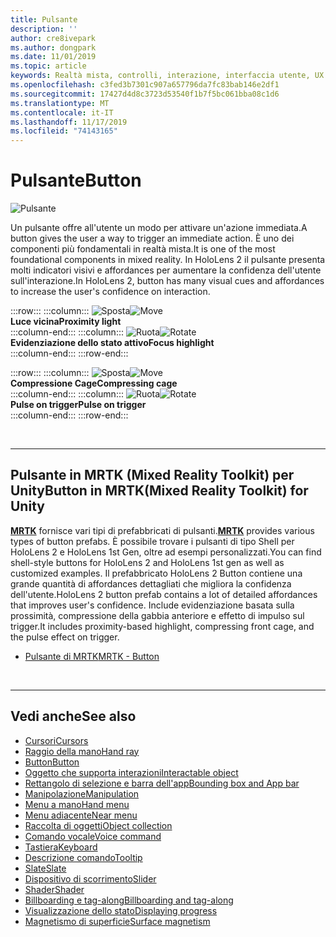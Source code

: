 ```yaml
---
title: Pulsante
description: ''
author: cre8ivepark
ms.author: dongpark
ms.date: 11/01/2019
ms.topic: article
keywords: Realtà mista, controlli, interazione, interfaccia utente, UX
ms.openlocfilehash: c3fed3b7301c907a657796da7fc83bab146e2df1
ms.sourcegitcommit: 17427d4d8c3723d53540f1b7f5bc061bba08c1d6
ms.translationtype: MT
ms.contentlocale: it-IT
ms.lasthandoff: 11/17/2019
ms.locfileid: "74143165"
---
```

# <a name="button"></a><span data-ttu-id="25279-103">Pulsante</span><span class="sxs-lookup"><span data-stu-id="25279-103">Button</span></span>

![Pulsante](images/UX/UX_Hero_Button.jpg)

<span data-ttu-id="25279-105">Un pulsante offre all'utente un modo per attivare un'azione immediata.</span><span class="sxs-lookup"><span data-stu-id="25279-105">A button gives the user a way to trigger an immediate action.</span></span> <span data-ttu-id="25279-106">È uno dei componenti più fondamentali in realtà mista.</span><span class="sxs-lookup"><span data-stu-id="25279-106">It is one of the most foundational components in mixed reality.</span></span> <span data-ttu-id="25279-107">In HoloLens 2 il pulsante presenta molti indicatori visivi e affordances per aumentare la confidenza dell'utente sull'interazione.</span><span class="sxs-lookup"><span data-stu-id="25279-107">In HoloLens 2, button has many visual cues and affordances to increase the user's confidence on interaction.</span></span> 


:::row:::
    :::column:::
       <span data-ttu-id="25279-108">![Sposta](images/UX/UX_Button_Affordance_ProximityLight.jpg)</span><span class="sxs-lookup"><span data-stu-id="25279-108">![Move](images/UX/UX_Button_Affordance_ProximityLight.jpg)</span></span><br>
       <span data-ttu-id="25279-109">**Luce vicina**</span><span class="sxs-lookup"><span data-stu-id="25279-109">**Proximity light**</span></span><br>
    :::column-end:::
    :::column:::
       <span data-ttu-id="25279-110">![Ruota](images/UX/UX_Button_Affordance_FocusHighlight.jpg)</span><span class="sxs-lookup"><span data-stu-id="25279-110">![Rotate](images/UX/UX_Button_Affordance_FocusHighlight.jpg)</span></span><br>
        <span data-ttu-id="25279-111">**Evidenziazione dello stato attivo**</span><span class="sxs-lookup"><span data-stu-id="25279-111">**Focus highlight**</span></span><br>
    :::column-end:::
:::row-end:::

:::row:::
    :::column:::
       <span data-ttu-id="25279-112">![Sposta](images/UX/UX_Button_Affordance_Compression.jpg)</span><span class="sxs-lookup"><span data-stu-id="25279-112">![Move](images/UX/UX_Button_Affordance_Compression.jpg)</span></span><br>
       <span data-ttu-id="25279-113">**Compressione Cage**</span><span class="sxs-lookup"><span data-stu-id="25279-113">**Compressing cage**</span></span><br>
    :::column-end:::
    :::column:::
       <span data-ttu-id="25279-114">![Ruota](images/UX/UX_Button_Affordance_Pulse.jpg)</span><span class="sxs-lookup"><span data-stu-id="25279-114">![Rotate](images/UX/UX_Button_Affordance_Pulse.jpg)</span></span><br>
        <span data-ttu-id="25279-115">**Pulse on trigger**</span><span class="sxs-lookup"><span data-stu-id="25279-115">**Pulse on trigger**</span></span><br>
    :::column-end:::
:::row-end:::

<br>


---

## <a name="button-in-mrtkmixed-reality-toolkit-for-unity"></a><span data-ttu-id="25279-116">Pulsante in MRTK (Mixed Reality Toolkit) per Unity</span><span class="sxs-lookup"><span data-stu-id="25279-116">Button in MRTK(Mixed Reality Toolkit) for Unity</span></span>
<span data-ttu-id="25279-117">**[MRTK](https://github.com/Microsoft/MixedRealityToolkit-Unity)** fornisce vari tipi di prefabbricati di pulsanti.</span><span class="sxs-lookup"><span data-stu-id="25279-117">**[MRTK](https://github.com/Microsoft/MixedRealityToolkit-Unity)** provides various types of button prefabs.</span></span> <span data-ttu-id="25279-118">È possibile trovare i pulsanti di tipo Shell per HoloLens 2 e HoloLens 1st Gen, oltre ad esempi personalizzati.</span><span class="sxs-lookup"><span data-stu-id="25279-118">You can find shell-style buttons for HoloLens 2 and HoloLens 1st gen as well as customized examples.</span></span> <span data-ttu-id="25279-119">Il prefabbricato HoloLens 2 Button contiene una grande quantità di affordances dettagliati che migliora la confidenza dell'utente.</span><span class="sxs-lookup"><span data-stu-id="25279-119">HoloLens 2 button prefab contains a lot of detailed affordances that improves user's confidence.</span></span> <span data-ttu-id="25279-120">Include evidenziazione basata sulla prossimità, compressione della gabbia anteriore e effetto di impulso sul trigger.</span><span class="sxs-lookup"><span data-stu-id="25279-120">It includes proximity-based highlight, compressing front cage, and the pulse effect on trigger.</span></span>

* [<span data-ttu-id="25279-121">Pulsante di MRTK</span><span class="sxs-lookup"><span data-stu-id="25279-121">MRTK - Button</span></span>](https://microsoft.github.io/MixedRealityToolkit-Unity/Documentation/README_Button.html)



<br>

---


## <a name="see-also"></a><span data-ttu-id="25279-122">Vedi anche</span><span class="sxs-lookup"><span data-stu-id="25279-122">See also</span></span>

* [<span data-ttu-id="25279-123">Cursori</span><span class="sxs-lookup"><span data-stu-id="25279-123">Cursors</span></span>](cursors.md)
* [<span data-ttu-id="25279-124">Raggio della mano</span><span class="sxs-lookup"><span data-stu-id="25279-124">Hand ray</span></span>](point-and-commit.md)
* [<span data-ttu-id="25279-125">Button</span><span class="sxs-lookup"><span data-stu-id="25279-125">Button</span></span>](button.md)
* [<span data-ttu-id="25279-126">Oggetto che supporta interazioni</span><span class="sxs-lookup"><span data-stu-id="25279-126">Interactable object</span></span>](interactable-object.md)
* [<span data-ttu-id="25279-127">Rettangolo di selezione e barra dell'app</span><span class="sxs-lookup"><span data-stu-id="25279-127">Bounding box and App bar</span></span>](app-bar-and-bounding-box.md)
* [<span data-ttu-id="25279-128">Manipolazione</span><span class="sxs-lookup"><span data-stu-id="25279-128">Manipulation</span></span>](direct-manipulation.md)
* [<span data-ttu-id="25279-129">Menu a mano</span><span class="sxs-lookup"><span data-stu-id="25279-129">Hand menu</span></span>](hand-menu.md)
* [<span data-ttu-id="25279-130">Menu adiacente</span><span class="sxs-lookup"><span data-stu-id="25279-130">Near menu</span></span>](near-menu.md)
* [<span data-ttu-id="25279-131">Raccolta di oggetti</span><span class="sxs-lookup"><span data-stu-id="25279-131">Object collection</span></span>](object-collection.md)
* [<span data-ttu-id="25279-132">Comando vocale</span><span class="sxs-lookup"><span data-stu-id="25279-132">Voice command</span></span>](voice-input.md)
* [<span data-ttu-id="25279-133">Tastiera</span><span class="sxs-lookup"><span data-stu-id="25279-133">Keyboard</span></span>](keyboard.md)
* [<span data-ttu-id="25279-134">Descrizione comando</span><span class="sxs-lookup"><span data-stu-id="25279-134">Tooltip</span></span>](tooltip.md)
* [<span data-ttu-id="25279-135">Slate</span><span class="sxs-lookup"><span data-stu-id="25279-135">Slate</span></span>](slate.md)
* [<span data-ttu-id="25279-136">Dispositivo di scorrimento</span><span class="sxs-lookup"><span data-stu-id="25279-136">Slider</span></span>](slider.md)
* [<span data-ttu-id="25279-137">Shader</span><span class="sxs-lookup"><span data-stu-id="25279-137">Shader</span></span>](shader.md)
* [<span data-ttu-id="25279-138">Billboarding e tag-along</span><span class="sxs-lookup"><span data-stu-id="25279-138">Billboarding and tag-along</span></span>](billboarding-and-tag-along.md)
* [<span data-ttu-id="25279-139">Visualizzazione dello stato</span><span class="sxs-lookup"><span data-stu-id="25279-139">Displaying progress</span></span>](progress.md)
* [<span data-ttu-id="25279-140">Magnetismo di superficie</span><span class="sxs-lookup"><span data-stu-id="25279-140">Surface magnetism</span></span>](surface-magnetism.md)
